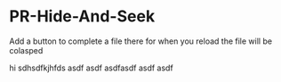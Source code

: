 # PR-Hide-And-Seek
Add a button to complete a file there for when you reload the file will be colasped

hi
sdhsdfkjhfds
asdf
asdf asdfasdf
asdf
asdf
